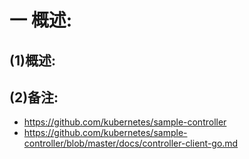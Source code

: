 # 一 概述:
## (1)概述:

## (2)备注:
- https://github.com/kubernetes/sample-controller
- https://github.com/kubernetes/sample-controller/blob/master/docs/controller-client-go.md
